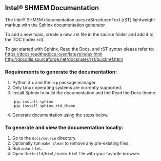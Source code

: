 ## Intel® SHMEM Documentation

The Intel® SHMEM documentation uses reStructuredText (rST) lightweight markup
with the Sphinx documentation generator.

To add a new topic, create a new .rst file in the source folder and add it to
the TOC (index.rst).

To get started with Sphinx, Read the Docs, and rST syntax please refer to:
    https://docs.readthedocs.io/en/latest/index.html
    http://docutils.sourceforge.net/docs/user/rst/quickref.html

### Requirements to generate the documentation:

1.  Python 3.x and the `pip` package manager.
2.  Only Linux operating systems are currently supported.
3.  Install Sphnix to build the documentation and the Read the Docs theme:
```
    pip install sphinx
    pip install sphinx_rtd_theme
```
4.  Generate documentation using the steps below.

### To generate and view the documentation locally:

1.  Go to the `docs/source` directory.
2.  Optionally run `make clean` to remove any pre-existing files.
3.  Run `make html`.
4.  Open the `build/html/index.html` file with your favorite browser.
